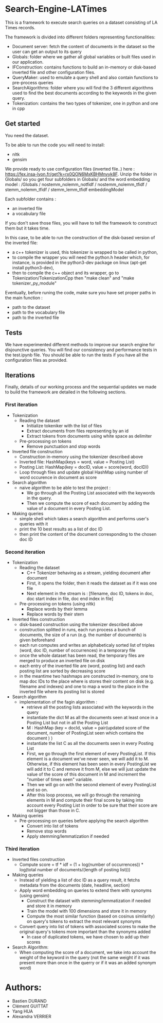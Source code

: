 # Search-Engine-LATimes

This is a framework to execute search queries on a dataset consisting of LA Times records.

The framework is divided into different folders representing functionalities:
  - Document server: fetch the content of documents in the dataset so the user can get an output to its query
  - Globals: folder where we gather all global variables or built files used in our application. 
  - IFConstruction: contains functions to build an in-memory or disk-based inverted file and other configuration files.  
  - QueryMaker: used to emulate a query shell and also contain functions to pre-process queries
  - SearchAlgorithms: folder where you will find the 3 different algorithms used to find the best documents according to the keywords in the given query. 
  - Tokenization: contains the two types of tokenizer, one in python and one in cpp 

## Get started

You need the dataset.

To be able to run the code you will need to install:
  - nltk
  - gensim

We provide ready to use configuration files (inverted file..) here : https://fex.insa-lyon.fr/get?k=rx0QON6MxKBHMnvyk8F. Unzip the folder in Globals/ so you get four subfolders in Globals/ and the word embedding model :
/Globals
  / nostemm_nolemm_notfidf
  / nostemm_nolemm_tfidf
  / stemm_nolemm_tfidf
  / stemm_lemm_tfidf
  embeddingModel
  
Each subfolder contains :
  - an inverted file
  - a vocabulary file

If you don't save those files, you will have to tell the framework to construct them but it takes time.
 
In this case, to be able to run the construction of the disk-based version of the inverted file:
  - a c++ tokenizer is used, this tokenizer is wrapped to be called in python,
  - to compile the wrapper you will need the python.h header which, for instance, is provided in the python3-dev package on linux (apt-get install python3-dev),
  - then to compile the c++ object and its wrapper, go to Tokenization/TokenizationCpp then "make clean" and "make tokenizer_py_module"

Eventually, before runing the code, make sure you have set proper paths in the main function :
  - path to the dataset
  - path to the vocabulary file
  - path to the inverted file 

## Tests

We have experimented different methods to improve our search engine for disjounctive queries. You will find our consistency and performance tests in the test.ipynb file. You should be able to run the tests if you have all the configuration files as provided.

## Iterations
Finally, details of our working process and the sequential updates we made to build the framework are detailed in the following sections.

### First iteration

- Tokenization
  - Reading the dataset
    - Initialize tokeniker with the list of files 
    - Extract documents from files representing by an id
    - Extract tokens from documents using white space as delimiter
  - Pre-processing on tokens
    - Remove punctuation and stop words	
- Inverted file construction
  - Construction in-memory using the tokenizer described above
  - Inverted file: HashMap(keys = word, value = Posting List)
  - Posting List: HashMap(key = docID, value = score(word, docID))
  - Loop through files and update global HashMap using number of word occurence in document as score
- Search algorithm
  - naive algorithm to be able to test the project : 
    - We go through all the Posting List associated with the keywords in the query. 
    - Then we compute the score of each document by adding the value of a document in every Posting List. 
- Making queries
    - simple shell which takes a search algorithm and performs user's queries with it
    - print the 10 best results as a list of doc ID
    - then print the content of the document corresponding to the chosen doc ID

### Second iteration

- Tokenization
  - Reading the dataset
    - C++ Tokenizer behaving as a stream, yielding document after document
    - First, it opens the folder, then it reads the dataset as if it was one file
    - Next element in the stream is : [filename, doc ID, tokens in doc, doc start index in file, doc end index in file]
  - Pre-processing on tokens (using nltk)
    - Replace words by their lemma
    - Replace words by their stem
- Inverted files construction
  - disk-based construction using the tokenizer described above
  - construction splitted in runs, each run process a bunch of documents, the size of a run (e.g. the number of documents) is given beforehand
  - each run computes and writes an alphabeticaly sorted list of triples (word, doc ID, number of occurrences) in a temporary file  
  - once the whole dataset has been read, the temporary files are merged to produce an inverted file on disk
  - each entry of the inverted file are (word, posting list) and each posting list are sorted by decreasing score 
  - in the meantime two hashmaps are constructed in-memory, one to map doc IDs to the place where is stores their content on disk (e.g. filename and indexes) and one to map a word to the place in the inverted file where its posting list is stored
- Search algorithm
  - implementation of the fagin algorithm :
    - retrieve all the posting lists associated with the keywords in the query
    - instantiate the dict M as all the documents seen at least once in a Posting List but not in all the Posting List
    - M : HashMap (key = docId, value = pair(updated score of the document, number of PostingList seen which contains the document ) )
    - instantiate the list C as all the documents seen in every Posting List
    - First, we go through the first element of every PostingList. If this element is a document we've never seen, we will add it to M. Otherwise, if this element has been seen in every PostingList we will add it to C and remove it from M, else we will just update the value of the score of this document in M and increment the "number of times seen" variable.
    - Then we will go on with the second element of every PostingList and so on. 
    - After this loop process, we will go through the remaining elements in M and compute their final score by taking into account every Posting List in order to be sure that their score are not bigger than those in C. 
- Making queries
  - Pre-processing on queries before applying the search algorithm
    - Convert into list of tokens
    - Remove stop words
    - Apply stemming/lemmatization if needed

### Third iteration

- Inverted files construction
  - Compute score = tf * idf = (1 + log(number of occurrences)) * log(total number of documents/(length of posting list))) 
- Making queries
  - Instead of yielding a list of doc ID as a query result, it fetchs metadata from the documents (date, headline, section)
  - Apply word embedding on queries to extend them with synonyms (using gensim)
    - Construct the dataset with stemming/lemmatization if needed and store it in memory
    - Train the model with 100 dimensions and store it in memory
    - Compute the most similar function (based on cosinus similarity) on query's tokens to extract the most relevant synonyms
  - Convert query into list of tokens with associated scores to make the original query's tokens more important than the synonyms added
    - In case of duplicated tokens, we have chosen to add up their scores
- Search Algorithm: 
  - When computing the score of a document, we take into account the weight of the keyword in the query (not the same weight if it was present more than once in the querry or if it was an added synonym word) 
  

# Authors:
  - Bastien DURAND
  - Clément GUITTAT
  - Yang HUA
  - Alexandra VERRIER
